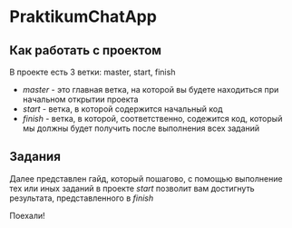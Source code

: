 # PraktikumChatApp

## Как работать с проектом

В проекте есть 3 ветки: master, start, finish

 - _master_ - это главная ветка, на которой вы будете находиться при начальном открытии проекта
 - _start_ - ветка, в которой содержится начальный код
 - _finish_ - ветка, в которой, соответственно, содежится код, который мы должны будет получить после выполнения всех заданий

## Задания

Далее представлен гайд, который пошагово, с помощью выполнение тех или иных заданий в проекте _start_ позволит вам 
достигнуть результата, представленного в _finish_

Поехали!

